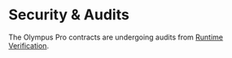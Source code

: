 # Security & Audits

The Olympus Pro contracts are undergoing audits from [Runtime Verification](https://runtimeverification.com/).
